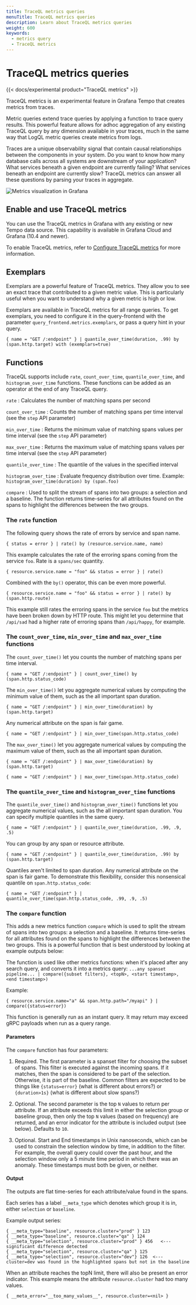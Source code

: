 ```yaml
---
title: TraceQL metrics queries
menuTitle: TraceQL metrics queries
description: Learn about TraceQL metrics queries
weight: 600
keywords:
  - metrics query
  - TraceQL metrics
---
```


# TraceQL metrics queries

{{< docs/experimental product="TraceQL metrics" >}}

TraceQL metrics is an experimental feature in Grafana Tempo that creates metrics from traces.

Metric queries extend trace queries by applying a function to trace query results.
This powerful feature allows for adhoc aggregation of any existing TraceQL query by any dimension available in your traces, much in the same way that LogQL metric queries create metrics from logs.

Traces are a unique observability signal that contain causal relationships between the components in your system.
Do you want to know how many database calls across all systems are downstream of your application?
What services beneath a given endpoint are currently failing?
What services beneath an endpoint are currently slow? TraceQL metrics can answer all these questions by parsing your traces in aggregate.

![Metrics visualization in Grafana](/media/docs/tempo/metrics-explore-sample-2.4.png)

## Enable and use TraceQL metrics

You can use the TraceQL metrics in Grafana with any existing or new Tempo data source.
This capability is available in Grafana Cloud and Grafana (10.4 and newer).

To enable TraceQL metrics, refer to [Configure TraceQL metrics](https://grafana.com/docs/tempo/latest/operations/traceql-metrics/) for more information.

## Exemplars

Exemplars are a powerful feature of TraceQL metrics.
They allow you to see an exact trace that contributed to a given metric value.
This is particularly useful when you want to understand why a given metric is high or low.

Exemplars are available in TraceQL metrics for all range queries.
To get exemplars, you need to configure it in the query-frontend with the parameter `query_frontend.metrics.exemplars`,
or pass a query hint in your query.

```
{ name = "GET /:endpoint" } | quantile_over_time(duration, .99) by (span.http.target) with (exemplars=true)
```

## Functions

TraceQL supports include `rate`, `count_over_time`, `quantile_over_time`, and `histogram_over_time` functions.
These functions can be added as an operator at the end of any TraceQL query.

`rate`
: Calculates the number of matching spans per second

`count_over_time`
: Counts the number of matching spans per time interval (see the `step` API parameter)

`min_over_time`
: Returns the minimum value of matching spans values per time interval (see the `step` API parameter)

`max_over_time`
: Returns the maximum value of matching spans values per time interval (see the `step` API parameter)

`quantile_over_time`
: The quantile of the values in the specified interval

`histogram_over_time`
: Evaluate frequency distribution over time. Example: `histogram_over_time(duration) by (span.foo)`

`compare`
: Used to split the stream of spans into two groups: a selection and a baseline. The function returns time-series for all attributes found on the spans to highlight the differences between the two groups.

### The `rate` function

The following query shows the rate of errors by service and span name.

```
{ status = error } | rate() by (resource.service.name, name)
```

This example calculates the rate of the erroring spans coming from the service `foo`.
Rate is a `spans/sec` quantity.

```
{ resource.service.name = "foo" && status = error } | rate()
```

Combined with the `by()` operator, this can be even more powerful.

```
{ resource.service.name = "foo" && status = error } | rate() by (span.http.route)
```

This example still rates the erroring spans in the service `foo` but the metrics have been broken
down by HTTP route.
This might let you determine that `/api/sad` had a higher rate of erroring
spans than `/api/happy`, for example.

### The `count_over_time`, `min_over_time` and `max_over_time` functions

The `count_over_time()` let you counts the number of matching spans per time interval.

```
{ name = "GET /:endpoint" } | count_over_time() by (span.http.status_code)

```

The `min_over_time()` let you aggregate numerical values by computing the minimum value of them, such as the all important span duration.

```
{ name = "GET /:endpoint" } | min_over_time(duration) by (span.http.target)
```

Any numerical attribute on the span is fair game.

```
{ name = "GET /:endpoint" } | min_over_time(span.http.status_code)
```

The `max_over_time()` let you aggregate numerical values by computing the maximum value of them, such as the all important span duration.

```
{ name = "GET /:endpoint" } | max_over_time(duration) by (span.http.target)
```

```
{ name = "GET /:endpoint" } | max_over_time(span.http.status_code)
```

### The `quantile_over_time` and `histogram_over_time` functions

The `quantile_over_time()` and `histogram_over_time()` functions let you aggregate numerical values, such as the all important span duration.
You can specify multiple quantiles in the same query.

```
{ name = "GET /:endpoint" } | quantile_over_time(duration, .99, .9, .5)
```

You can group by any span or resource attribute.

```
{ name = "GET /:endpoint" } | quantile_over_time(duration, .99) by (span.http.target)
```

Quantiles aren't limited to span duration.
Any numerical attribute on the span is fair game.
To demonstrate this flexibility, consider this nonsensical quantile on `span.http.status_code`:

```
{ name = "GET /:endpoint" } | quantile_over_time(span.http.status_code, .99, .9, .5)
```

### The `compare` function

This adds a new metrics function `compare` which is used to split the stream of spans into two groups: a selection and a baseline.
It returns time-series for all attributes found on the spans to highlight the differences between the two groups.
This is a powerful function that is best understood by looking at example outputs below:

The function is used like other metrics functions: when it's placed after any search query, and converts it into a metrics query:
`...any spanset pipeline... | compare({subset filters}, <topN>, <start timestamp>, <end timestamp>)`

Example:
```
{ resource.service.name="a" && span.http.path="/myapi" } | compare({status=error})
```
This function is generally run as an instant query.  It may return may exceed gRPC payloads when run as a query range.
#### Parameters

The `compare` function has four parameters:

1. Required. The first parameter is a spanset filter for choosing the subset of spans. This filter is executed against the incoming spans. If it matches, then the span is considered to be part of the selection. Otherwise, it is part of the baseline.  Common filters are expected to be things like `{status=error}` (what is different about errors?) or `{duration>1s}` (what is different about slow spans?)

2. Optional. The second parameter is the top `N` values to return per attribute. If an attribute exceeds this limit in either the selection group or baseline group, then only the top `N` values (based on frequency) are returned, and an error indicator for the attribute is included output (see below).  Defaults to `10`.

3. Optional. Start and End timestamps in Unix nanoseconds, which can be used to constrain the selection window by time, in addition to the filter. For example, the overall query could cover the past hour, and the selection window only a 5 minute time period in which there was an anomaly. These timestamps must both be given, or neither.

#### Output

The outputs are flat time-series for each attribute/value found in the spans.

Each series has a label `__meta_type` which denotes which group it is in, either `selection` or `baseline`.

Example output series:
```
{ __meta_type="baseline", resource.cluster="prod" } 123
{ __meta_type="baseline", resource.cluster="qa" } 124
{ __meta_type="selection", resource.cluster="prod" } 456   <--- significant difference detected
{ __meta_type="selection", resource.cluster="qa" } 125
{ __meta_type="selection", resource.cluster="dev"} 126  <--- cluster=dev was found in the highlighted spans but not in the baseline
```

When an attribute reaches the topN limit, there will also be present an error indicator.
This example means the attribute `resource.cluster` had too many values.
```
{ __meta_error="__too_many_values__", resource.cluster=<nil> }
```
